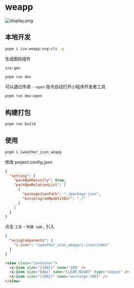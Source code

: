 # weapp

![display.png](https://s1.ax1x.com/2022/06/05/XwEzWj.png)

## 本地开发

```bash
pnpm i ice-weapp-svg-cli -g
```

生成图标组件

```bash
ice-gen
```

```bash
pnpm run dev
```

可以通过传递 `--open` 指令自动打开小程序开发者工具

```bash
pnpm run dev:open
```

## 构建打包

```bash
pnpm run build
```

## 使用

```bash
pnpm i iweather_icon_weapp
```

修改 project.config.json

```json
{
  "setting": {
    "packNpmManually": true,
    "packNpmRelationList": [
      {
        "packageJsonPath": "./package.json",
        "miniprogramNpmDistDir": "./"
      }
    ]
  }
}
```

点击 `工具` - `构建 npm` , 引入

```json
{
  "usingComponents": {
    "i-icon": "iweather_icon_weapp/i-icon/index"
  }
}
```

```html
<view class="container">
  <i-icon size="{{60}}" name="100" />
  <i-icon size="60px" name="CLEAR_NIGHT" type="caiyun" />
  <i-icon size="{{60}}" name="warnings-1001" />
</view>
```
